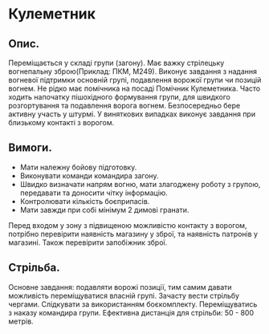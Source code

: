 # Кулеметник

## Опис. 
Переміщається у складі групи (загону). Має важку стрілецьку вогнепальну зброю(Приклад: ПКМ, М249). Виконує завдання з надання вогневої підтримки основній групі, подавлення ворожої групи чи позицій вогнем. Не рідко має помічника на посаді Помічник Кулеметника. Часто ходить напочатку пішохідного формування групи, для швидкого розгортування та подавлення ворога вогнем.   Безпосередньо бере активну участь у штурмі. У виняткових випадках виконує завдання при близькому контакті з ворогом. 

## Вимоги.
 - Мати належну бойову підготовку.
 - Виконувати команди командира загону.
 - Швидко визначати напрям вогню, мати злагоджену роботу з групою, передавати та доносити чітку інформацію.
 - Контролювати кількість боєприпасів.
 - Мати завжди при собі мінімум 2 димові гранати.
   
Перед  входом у зону з підвищеною можливістю контакту з ворогом, потрібно перевірити наявність магазину у зброї, та наявність патронів у магазині. Також перевірити запобіжник зброї.

## Стрільба.
Основне завдання: подавляти ворожі позиції, тим самим давати можливість переміщуватися власній групі. Зачасту вести стрільбу чергами. Слідкувати за використанням боєкомплекту. Переміщуватись з наказу командира групи. Ефективна дистанція для стрільби: 50 - 800 метрів.  










